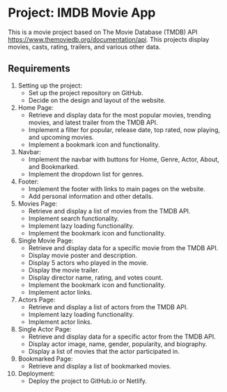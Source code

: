 # Project: IMDB Movie App

This is a movie project based on The Movie Database (TMDB) API https://www.themoviedb.org/documentation/api. This projects display movies, casts, rating, trailers, and various other data.

## Requirements

1. Setting up the project:
   - Set up the project repository on GitHub.
   - Decide on the design and layout of the website.
2. Home Page:
   - Retrieve and display data for the most popular movies, trending movies, and latest trailer from the TMDB API.
   - Implement a filter for popular, release date, top rated, now playing, and upcoming movies.
   - Implement a bookmark icon and functionality.
3. Navbar:
   - Implement the navbar with buttons for Home, Genre, Actor, About, and Bookmarked.
   - Implement the dropdown list for genres.
4. Footer:
   - Implement the footer with links to main pages on the website.
   - Add personal information and other details.
5. Movies Page:
   - Retrieve and display a list of movies from the TMDB API.
   - Implement search functionality.
   - Implement lazy loading functionality.
   - Implement the bookmark icon and functionality.
6. Single Movie Page:
   - Retrieve and display data for a specific movie from the TMDB API.
   - Display movie poster and description.
   - Display 5 actors who played in the movie.
   - Display the movie trailer.
   - Display director name, rating, and votes count.
   - Implement the bookmark icon and functionality.
   - Implement actor links.
7. Actors Page:
   - Retrieve and display a list of actors from the TMDB API.
   - Implement lazy loading functionality.
   - Implement actor links.
8. Single Actor Page:
   - Retrieve and display data for a specific actor from the TMDB API.
   - Display actor image, name, gender, popularity, and biography.
   - Display a list of movies that the actor participated in.
9. Bookmarked Page:
   - Retrieve and display a list of bookmarked movies.
10. Deployment:
    - Deploy the project to GitHub.io or Netlify.
